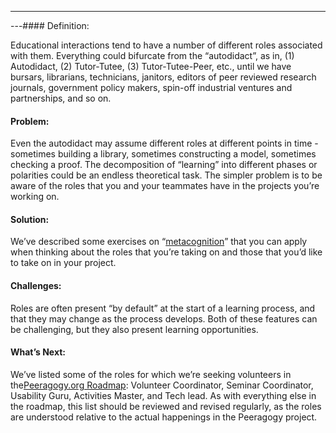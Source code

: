 ---
---#### Definition:

Educational interactions tend to have a number of different roles
associated with them. Everything could bifurcate from the “autodidact”,
as in, (1) Autodidact, (2) Tutor-Tutee, (3) Tutor-Tutee-Peer, etc.,
until we have bursars, librarians, technicians, janitors, editors of
peer reviewed research journals, government policy makers, spin-off
industrial ventures and partnerships, and so on.

#### Problem:

Even the autodidact may assume different roles at different points in
time - sometimes building a library, sometimes constructing a model,
sometimes checking a proof. The decomposition of “learning” into
different phases or polarities could be an endless theoretical task. The
simpler problem is to be aware of the roles that you and your teammates
have in the projects you’re working on.

#### Solution:

We’ve described some exercises on
“[metacognition](http://peeragogy.org/can-we-work-together/)” that you
can apply when thinking about the roles that you’re taking on and those
that you’d like to take on in your project.

#### Challenges:

Roles are often present “by default” at the start of a learning process,
and that they may change as the process develops. Both of these features
can be challenging, but they also present learning opportunities.

#### What’s Next:

We’ve listed some of the roles for which we’re seeking volunteers in
the[Peeragogy.org Roadmap](http://peeragogy.org/peeragogy-org-roadmap/):
Volunteer Coordinator, Seminar Coordinator, Usability Guru, Activities
Master, and Tech lead. As with everything else in the roadmap, this list
should be reviewed and revised regularly, as the roles are understood
relative to the actual happenings in the Peeragogy project.

